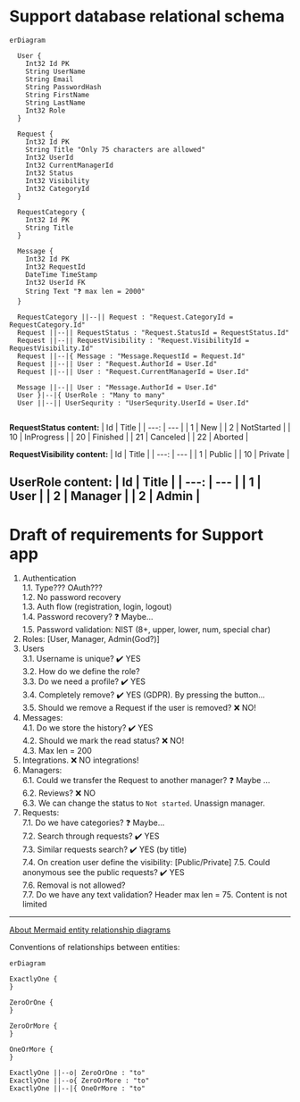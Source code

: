 # Support database relational schema

```mermaid
erDiagram
  
  User {
    Int32 Id PK
    String UserName    
    String Email
    String PasswordHash
    String FirstName
    String LastName
    Int32 Role
  }

  Request {
    Int32 Id PK
    String Title "Only 75 characters are allowed"
    Int32 UserId
    Int32 CurrentManagerId
    Int32 Status
    Int32 Visibility
    Int32 CategoryId
  }
  
  RequestCategory {
    Int32 Id PK
    String Title
  }
  
  Message {
    Int32 Id PK
    Int32 RequestId
    DateTime TimeStamp
    Int32 UserId FK
    String Text "❓ max len = 2000"
  }
  
  RequestCategory ||--|| Request : "Request.CategoryId = RequestCategory.Id"
  Request ||--|| RequestStatus : "Request.StatusId = RequestStatus.Id"
  Request ||--|| RequestVisibility : "Request.VisibilityId = RequestVisibility.Id"
  Request ||--|{ Message : "Message.RequestId = Request.Id"
  Request ||--|| User : "Request.AuthorId = User.Id"
  Request ||--|| User : "Request.CurrentManagerId = User.Id"
  
  Message ||--|| User : "Message.AuthorId = User.Id"
  User }|--|{ UserRole : "Many to many"
  User ||--|| UserSequrity : "UserSequrity.UserId = User.Id"  
  
```


**RequestStatus content:**
| Id | Title |
| ---: | --- |
| 1 | New |
| 2 | NotStarted |
| 10 | InProgress |
| 20 | Finished |
| 21 | Canceled |
| 22 | Aborted |

**RequestVisibility content:**
| Id | Title |
| ---: | --- |
| 1 | Public |
| 10 | Private |

**UserRole content:**
| Id | Title |
| ---: | --- |
| 1 | User |
| 2 | Manager |
| 2 | Admin |
---



# Draft of requirements for Support app

1. Authentication    
  1.1. Type??? OAuth???  
  1.2. No password recovery  
  1.3. Auth flow (registration, login, logout)  
  1.4. Password recovery? :question: Maybe...  
  1.5. Password validation: NIST (8+, upper, lower, num, special char)    
2. Roles: [User, Manager, Admin(God?)]  
3. Users  
  3.1. Username is unique? :heavy_check_mark: YES  
  3.2. How do we define the role?  
  3.3. Do we need a profile? :heavy_check_mark: YES  
  3.4. Completely remove? :heavy_check_mark: YES (GDPR). By pressing the button...  
  3.5. Should we remove a Request if the user is removed? :x: NO!  
4. Messages:  
  4.1. Do we store the history? :heavy_check_mark: YES  
  4.2. Should we mark the read status? :x: NO!  
  4.3. Max len = 200
5. Integrations. :x: NO integrations!  
6. Managers:  
  6.1. Could we transfer the Request to another manager? :question: Maybe ...  
  6.2. Reviews? :x: NO  
  6.3. We can change the status to `Not started`. Unassign manager.  
7. Requests:  
  7.1. Do we have categories? :question: Maybe...  
  7.2. Search through requests? :heavy_check_mark: YES  
  7.3. Similar requests search? :heavy_check_mark: YES (by title)  
  7.4. On creation user define the visibility: [Public/Private]
  7.5. Could anonymous see the public requests? :heavy_check_mark: YES  
  7.6. Removal is not allowed?  
  7.7. Do we have any text validation? Header max len = 75. Content is not limited

---

[About Mermaid entity relationship diagrams](https://mermaid.js.org/syntax/entityRelationshipDiagram.html)

Conventions of relationships between entities:

```mermaid
erDiagram

ExactlyOne {  
}

ZeroOrOne {  
}

ZeroOrMore {
}

OneOrMore {
}

ExactlyOne ||--o| ZeroOrOne : "to"
ExactlyOne ||--o{ ZeroOrMore : "to"
ExactlyOne ||--|{ OneOrMore : "to"
  
```
